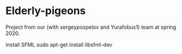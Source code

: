 # Elderly-pigeons
Project from our (with sergeypospelov and Yurafobus1) team at spring 2020.

install SFML
sudo apt-get install libsfml-dev
